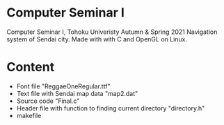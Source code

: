 # Computer Seminar I
Computer Seminar I, Tohoku Univeristy Autumn & Spring 2021
 Navigation system of Sendai city. 
 Made with with C and OpenGL on Linux.

# Content
* Font file "ReggaeOneRegular.ttf"
* Text file with Sendai map data "map2.dat"
* Source code "Final.c"
* Header file with function to finding current directory "directory.h"
* makefile

